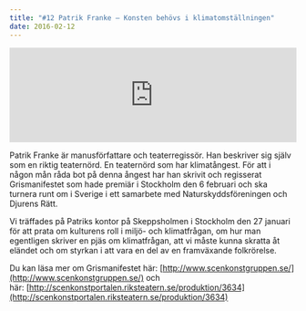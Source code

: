 ```yaml
---
title: "#12 Patrik Franke – Konsten behövs i klimatomställningen"
date: 2016-02-12
---
```


<iframe src="https://w.soundcloud.com/player/?url=https%3A//api.soundcloud.com/tracks/246653987&amp;color=001665&amp;amp;auto_play=false&amp;amp;hide_related=false&amp;show_comments=true&amp;show_user=true&amp;show_reposts=false" width="100%" height="166" frameborder="no" scrolling="no"></iframe>

Patrik Franke är manusförfattare och teaterregissör. Han beskriver sig själv som en riktig teaternörd. En teaternörd som har klimatångest. För att i någon mån råda bot på denna ångest har han skrivit och regisserat Grismanifestet som hade premiär i Stockholm den 6 februari och ska turnera runt om i Sverige i ett samarbete med Naturskyddsföreningen och Djurens Rätt.

Vi träffades på Patriks kontor på Skeppsholmen i Stockholm den 27 januari för att prata om kulturens roll i miljö- och klimatfrågan, om hur man egentligen skriver en pjäs om klimatfrågan, att vi måste kunna skratta åt eländet och om styrkan i att vara en del av en framväxande folkrörelse.

Du kan läsa mer om Grismanifestet här: [http://www.scenkonstgruppen.se/](http://www.scenkonstgruppen.se/) och här: [http://scenkonstportalen.riksteatern.se/produktion/3634](http://scenkonstportalen.riksteatern.se/produktion/3634)
